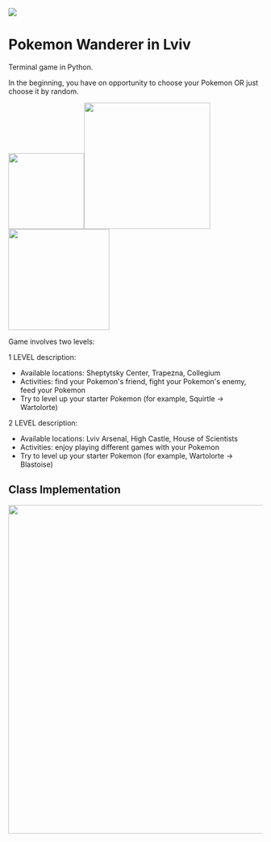 ![](https://github.com/KateKo04/Pokemon_wanderer/blob/main/poke_backgrpund.jpg)

# Pokemon Wanderer in Lviv

Terminal game in Python. 

In the beginning, you have on opportunity to choose your Pokemon OR just choose it by random.

<img width="150" src="https://github.com/KateKo04/Pokemon_wanderer/blob/main/charmaleon.png"><img width="250" src="https://github.com/KateKo04/Pokemon_wanderer/blob/main/bulbasaur.jpg"><img width="200" src="https://github.com/KateKo04/Pokemon_wanderer/blob/main/squirtle.jpg">

Game involves two levels:

1 LEVEL description:
* Available locations: Sheptytsky Center, Trapezna, Collegium
* Activities: find your Pokemon's friend, fight your Pokemon's enemy, feed your Pokemon
* Try to level up your starter Pokemon (for example, Squirtle -> Wartolorte)

2 LEVEL description:
* Available locations: Lviv Arsenal, High Castle, House of Scientists
* Activities: enjoy playing different games with your Pokemon
* Try to level up your starter Pokemon (for example, Wartolorte -> Blastoise)

## Class Implementation


<img width="650" src="https://github.com/KateKo04/Pokemon_wanderer/blob/main/draw_io_poke.jpg">
